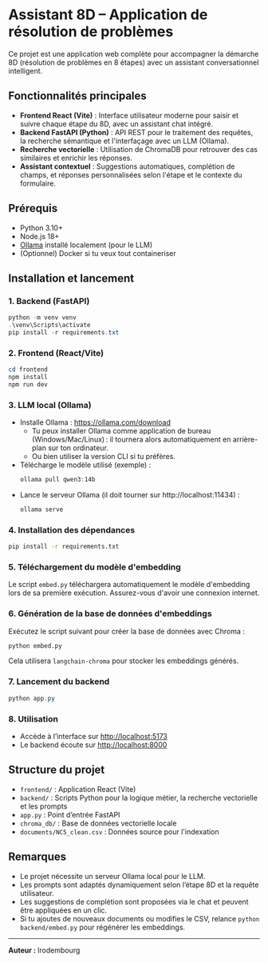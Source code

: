 # Assistant 8D – Application de résolution de problèmes

Ce projet est une application web complète pour accompagner la démarche 8D (résolution de problèmes en 8 étapes) avec un assistant conversationnel intelligent.

## Fonctionnalités principales
- **Frontend React (Vite)** : Interface utilisateur moderne pour saisir et suivre chaque étape du 8D, avec un assistant chat intégré.
- **Backend FastAPI (Python)** : API REST pour le traitement des requêtes, la recherche sémantique et l'interfaçage avec un LLM (Ollama).
- **Recherche vectorielle** : Utilisation de ChromaDB pour retrouver des cas similaires et enrichir les réponses.
- **Assistant contextuel** : Suggestions automatiques, complétion de champs, et réponses personnalisées selon l'étape et le contexte du formulaire.

## Prérequis
- Python 3.10+
- Node.js 18+
- [Ollama](https://ollama.com/) installé localement (pour le LLM)
- (Optionnel) Docker si tu veux tout containeriser

## Installation et lancement

### 1. Backend (FastAPI)
```powershell
python -m venv venv
.\venv\Scripts\activate
pip install -r requirements.txt
```

### 2. Frontend (React/Vite)
```powershell
cd frontend
npm install
npm run dev
```

### 3. LLM local (Ollama)
- Installe Ollama : https://ollama.com/download
  - Tu peux installer Ollama comme application de bureau (Windows/Mac/Linux) : il tournera alors automatiquement en arrière-plan sur ton ordinateur.
  - Ou bien utiliser la version CLI si tu préfères.
- Télécharge le modèle utilisé (exemple) :
  ```powershell
  ollama pull qwen3:14b
  ```
- Lance le serveur Ollama (il doit tourner sur http://localhost:11434) :
  ```powershell
  ollama serve
  ```

### 4. Installation des dépendances

```bash
pip install -r requirements.txt
```

### 5. Téléchargement du modèle d'embedding

Le script `embed.py` téléchargera automatiquement le modèle d'embedding lors de sa première exécution. Assurez-vous d'avoir une connexion internet.

### 6. Génération de la base de données d'embeddings

Exécutez le script suivant pour créer la base de données avec Chroma :

```bash
python embed.py
```

Cela utilisera `langchain-chroma` pour stocker les embeddings générés.

### 7. Lancement du backend
```powershell
python app.py
```

### 8. Utilisation
- Accède à l’interface sur [http://localhost:5173](http://localhost:5173)
- Le backend écoute sur [http://localhost:8000](http://localhost:8000)

## Structure du projet
- `frontend/` : Application React (Vite)
- `backend/` : Scripts Python pour la logique métier, la recherche vectorielle et les prompts
- `app.py` : Point d’entrée FastAPI
- `chroma_db/` : Base de données vectorielle locale
- `documents/NC5_clean.csv` : Données source pour l'indexation

## Remarques
- Le projet nécessite un serveur Ollama local pour le LLM.
- Les prompts sont adaptés dynamiquement selon l’étape 8D et la requête utilisateur.
- Les suggestions de complétion sont proposées via le chat et peuvent être appliquées en un clic.
- Si tu ajoutes de nouveaux documents ou modifies le CSV, relance `python backend/embed.py` pour régénérer les embeddings.

---

**Auteur :** lrodembourg
